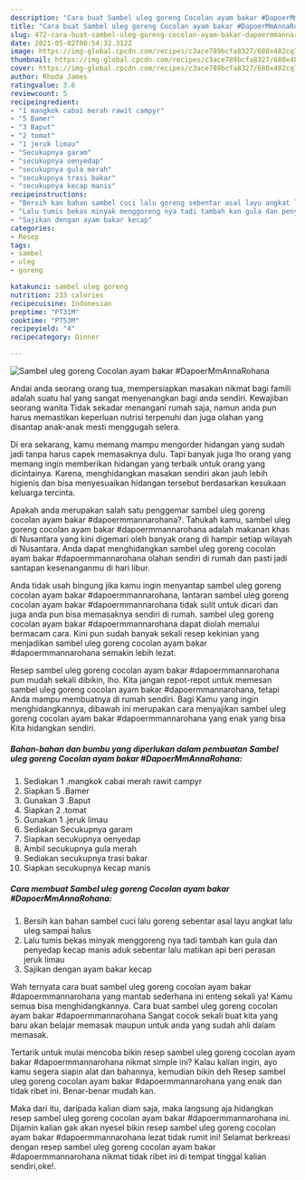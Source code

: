 ```yaml
---
description: "Cara buat Sambel uleg goreng Cocolan ayam bakar #DapoerMmAnnaRohana yang nikmat dan Mudah Dibuat"
title: "Cara buat Sambel uleg goreng Cocolan ayam bakar #DapoerMmAnnaRohana yang nikmat dan Mudah Dibuat"
slug: 472-cara-buat-sambel-uleg-goreng-cocolan-ayam-bakar-dapoermmannarohana-yang-nikmat-dan-mudah-dibuat
date: 2021-05-02T00:54:32.312Z
image: https://img-global.cpcdn.com/recipes/c3ace789bcfa8327/680x482cq70/sambel-uleg-goreng-cocolan-ayam-bakar-dapoermmannarohana-foto-resep-utama.jpg
thumbnail: https://img-global.cpcdn.com/recipes/c3ace789bcfa8327/680x482cq70/sambel-uleg-goreng-cocolan-ayam-bakar-dapoermmannarohana-foto-resep-utama.jpg
cover: https://img-global.cpcdn.com/recipes/c3ace789bcfa8327/680x482cq70/sambel-uleg-goreng-cocolan-ayam-bakar-dapoermmannarohana-foto-resep-utama.jpg
author: Rhoda James
ratingvalue: 3.6
reviewcount: 5
recipeingredient:
- "1 mangkok cabai merah rawit campyr"
- "5 Bamer"
- "3 Baput"
- "2 tomat"
- "1 jeruk limau"
- "Secukupnya garam"
- "secukupnya oenyedap"
- "secukupnya gula merah"
- "secukupnya trasi bakar"
- "secukupnya kecap manis"
recipeinstructions:
- "Bersih kan bahan sambel cuci lalu goreng sebentar asal layu angkat lalu uleg sampai halus"
- "Lalu tumis bekas minyak menggoreng nya tadi tambah kan gula dan penyedap kecap manis aduk sebentar lalu matikan api beri perasan jeruk limau"
- "Sajikan dengan ayam bakar kecap"
categories:
- Resep
tags:
- sambel
- uleg
- goreng

katakunci: sambel uleg goreng 
nutrition: 233 calories
recipecuisine: Indonesian
preptime: "PT31M"
cooktime: "PT53M"
recipeyield: "4"
recipecategory: Dinner

---
```



![Sambel uleg goreng Cocolan ayam bakar #DapoerMmAnnaRohana](https://img-global.cpcdn.com/recipes/c3ace789bcfa8327/680x482cq70/sambel-uleg-goreng-cocolan-ayam-bakar-dapoermmannarohana-foto-resep-utama.jpg)

Andai anda seorang orang tua, mempersiapkan masakan nikmat bagi famili adalah suatu hal yang sangat menyenangkan bagi anda sendiri. Kewajiban seorang  wanita Tidak sekadar menangani rumah saja, namun anda pun harus memastikan keperluan nutrisi terpenuhi dan juga olahan yang disantap anak-anak mesti menggugah selera.

Di era  sekarang, kamu memang mampu mengorder hidangan yang sudah jadi tanpa harus capek memasaknya dulu. Tapi banyak juga lho orang yang memang ingin memberikan hidangan yang terbaik untuk orang yang dicintainya. Karena, menghidangkan masakan sendiri akan jauh lebih higienis dan bisa menyesuaikan hidangan tersebut berdasarkan kesukaan keluarga tercinta. 



Apakah anda merupakan salah satu penggemar sambel uleg goreng cocolan ayam bakar #dapoermmannarohana?. Tahukah kamu, sambel uleg goreng cocolan ayam bakar #dapoermmannarohana adalah makanan khas di Nusantara yang kini digemari oleh banyak orang di hampir setiap wilayah di Nusantara. Anda dapat menghidangkan sambel uleg goreng cocolan ayam bakar #dapoermmannarohana olahan sendiri di rumah dan pasti jadi santapan kesenanganmu di hari libur.

Anda tidak usah bingung jika kamu ingin menyantap sambel uleg goreng cocolan ayam bakar #dapoermmannarohana, lantaran sambel uleg goreng cocolan ayam bakar #dapoermmannarohana tidak sulit untuk dicari dan juga anda pun bisa memasaknya sendiri di rumah. sambel uleg goreng cocolan ayam bakar #dapoermmannarohana dapat diolah memalui bermacam cara. Kini pun sudah banyak sekali resep kekinian yang menjadikan sambel uleg goreng cocolan ayam bakar #dapoermmannarohana semakin lebih lezat.

Resep sambel uleg goreng cocolan ayam bakar #dapoermmannarohana pun mudah sekali dibikin, lho. Kita jangan repot-repot untuk memesan sambel uleg goreng cocolan ayam bakar #dapoermmannarohana, tetapi Anda mampu membuatnya di rumah sendiri. Bagi Kamu yang ingin menghidangkannya, dibawah ini merupakan cara menyajikan sambel uleg goreng cocolan ayam bakar #dapoermmannarohana yang enak yang bisa Kita hidangkan sendiri.

<!--inarticleads1-->

##### Bahan-bahan dan bumbu yang diperlukan dalam pembuatan Sambel uleg goreng Cocolan ayam bakar #DapoerMmAnnaRohana:

1. Sediakan 1 .mangkok cabai merah rawit campyr
1. Siapkan 5 .Bamer
1. Gunakan 3 .Baput
1. Siapkan 2 .tomat
1. Gunakan 1 .jeruk limau
1. Sediakan Secukupnya garam
1. Siapkan secukupnya oenyedap
1. Ambil secukupnya gula merah
1. Sediakan secukupnya trasi bakar
1. Siapkan secukupnya kecap manis




<!--inarticleads2-->

##### Cara membuat Sambel uleg goreng Cocolan ayam bakar #DapoerMmAnnaRohana:

1. Bersih kan bahan sambel cuci lalu goreng sebentar asal layu angkat lalu uleg sampai halus
1. Lalu tumis bekas minyak menggoreng nya tadi tambah kan gula dan penyedap kecap manis aduk sebentar lalu matikan api beri perasan jeruk limau
1. Sajikan dengan ayam bakar kecap




Wah ternyata cara buat sambel uleg goreng cocolan ayam bakar #dapoermmannarohana yang mantab sederhana ini enteng sekali ya! Kamu semua bisa menghidangkannya. Cara buat sambel uleg goreng cocolan ayam bakar #dapoermmannarohana Sangat cocok sekali buat kita yang baru akan belajar memasak maupun untuk anda yang sudah ahli dalam memasak.

Tertarik untuk mulai mencoba bikin resep sambel uleg goreng cocolan ayam bakar #dapoermmannarohana nikmat simple ini? Kalau kalian ingin, ayo kamu segera siapin alat dan bahannya, kemudian bikin deh Resep sambel uleg goreng cocolan ayam bakar #dapoermmannarohana yang enak dan tidak ribet ini. Benar-benar mudah kan. 

Maka dari itu, daripada kalian diam saja, maka langsung aja hidangkan resep sambel uleg goreng cocolan ayam bakar #dapoermmannarohana ini. Dijamin kalian gak akan nyesel bikin resep sambel uleg goreng cocolan ayam bakar #dapoermmannarohana lezat tidak rumit ini! Selamat berkreasi dengan resep sambel uleg goreng cocolan ayam bakar #dapoermmannarohana nikmat tidak ribet ini di tempat tinggal kalian sendiri,oke!.

